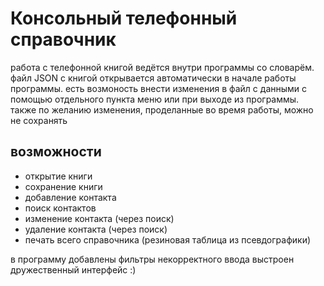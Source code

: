 # Консольный телефонный справочник

работа с телефонной книгой ведётся внутри программы со словарём.
файл JSON с книгой открывается автоматически в начале работы программы.
есть возмоность внести изменения в файл с данными с помощью отдельного пункта меню
или при выходе из программы. 
также по желанию изменения, проделанные во время работы, можно не сохранять

## возможности
- открытие книги
- сохранение книги
- добавление контакта
- поиск контактов
- изменение контакта (через поиск)
- удаление контакта (через поиск)
- печать всего справочника (резиновая таблица из псевдографики)

в программу добавлены фильтры некорректного ввода
выстроен дружественный интерфейс :)
